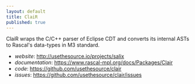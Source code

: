 ```yaml
---
layout: default
title: ClaiR
published: true
---
```


ClaiR wraps the C/C++ parser of Eclipse CDT and converts its internal ASTs to Rascal's data-types in M3 standard.

* *website*: <http://usethesource.io/projects/salix>
* *documentation*: <https://www.rascal-mpl.org/docs/Packages/Clair>
* *code*: <https://github.com/usethesource/clair>
* *issues*: <https://github.com/usethesource/clair/issues>

